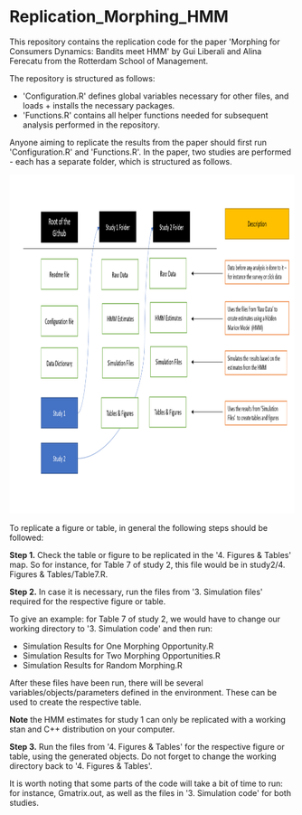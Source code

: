 # Replication_Morphing_HMM

This repository contains the replication code for the paper 'Morphing for Consumers Dynamics: Bandits meet HMM' by Gui Liberali and Alina Ferecatu from the Rotterdam School of Management. 

The repository is structured as follows:
- 'Configuration.R' defines global variables necessary for other files, and loads + installs the necessary packages.
- 'Functions.R' contains all helper functions needed for subsequent analysis performed in the repository. 

Anyone aiming to replicate the results from the paper should first run 'Configuration.R' and 'Functions.R'. In the paper, two studies are performed - each has a separate folder, which is structured as follows. 

<p>
    <img src="Repository Overview.PNG" width="800" height="600" />
</p>

To replicate a figure or table, in general the following steps should be followed:

**Step 1.** Check the table or figure to be replicated in the '4. Figures & Tables' map.
So for instance, for Table 7 of study 2, this file would be in study2/4. Figures & Tables/Table7.R. 

**Step 2.** In case it is necessary, run the files from '3. Simulation files' required for the respective figure or table.

To give an example: for Table 7 of study 2, we would have to change our working directory to '3. Simulation code' and then run: 

* Simulation Results for One Morphing Opportunity.R
* Simulation Results for Two Morphing Opportunities.R
* Simulation Results for Random Morphing.R

After these files have been run, there will be several variables/objects/parameters defined in the environment. These can be used to create the respective table. 

**Note** the HMM estimates for study 1 can only be replicated with a working stan and C++ distribution on your computer. 

**Step 3.** Run the files from '4. Figures & Tables' for the respective figure or table, using the generated objects. Do not forget to change the working directory back to '4. Figures & Tables'. 

It is worth noting that some parts of the code will take a bit of time to run: for instance, Gmatrix.out, as well as the files in '3. Simulation code' for both studies. 
